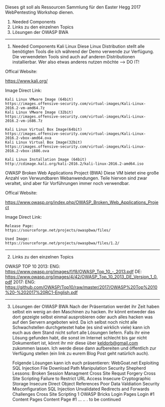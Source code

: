 Dieses git soll als Ressourcen Sammlung für den Easter Hegg 2017 WebPentesting Workshop dienen.

1. Needed Components
2. Links zu den einzelnen Topics
3. Lösungen der OWASP BWA

--------------------------------------
1. Needed Components
  Kali Linux
  Diese Linux Distribution stellt alle benötigten Tools die ich während der Demo verwende zur Verfügung.
  Die verwendeten Tools sind auch auf anderen Distributionen installierbar. Wer also etwas anderes nutzen möchte 
  --> DO IT!
  
  Offical Website:
  
  https://www.kali.org/
  
  Image Direct Link:
    
    Kali Linux VMware Image (64bit)
    https://images.offensive-security.com/virtual-images/Kali-Linux-2016.2-vm-amd64.7z
    Kali Linux VMware Image (32bit)
    https://images.offensive-security.com/virtual-images/Kali-Linux-2016.2-vm-i686.7z
    
    Kali Linux Virtual Box Image(64bit)
    https://images.offensive-security.com/virtual-images/Kali-Linux-2016.2-vbox-amd64.ova
    Kali Linux Virtual Box Image(32bit)
    https://images.offensive-security.com/virtual-images/Kali-Linux-2016.2-vbox-i686.ova
    
    Kali Linux Installation Image (64bit)
    http://cdimage.kali.org/kali-2016.2/kali-linux-2016.2-amd64.iso
    
  OWASP Broken Web Applications Project (BWA)
  Diese VM bietet eine große Anzahl von Verwundbaren Webanwendungen. Teile hiervon sind zwar veraltet, sind aber für Vorführungen 
  immer noch verwendbar.
  
  Offical Website:
  
  https://www.owasp.org/index.php/OWASP_Broken_Web_Applications_Project
  
  Image Direct Link:
    
    Release Page:
    https://sourceforge.net/projects/owaspbwa/files/
    
    Used Image:
    https://sourceforge.net/projects/owaspbwa/files/1.2/
 
--------------------------------------------------

2. Links zu den einzelnen Topics

  OWASP TOP 10
    2013: 
      ENG: https://www.owasp.org/images/f/f8/OWASP_Top_10_-_2013.pdf
      DE: https://www.owasp.org/images/4/42/OWASP_Top_10_2013_DE_Version_1_0.pdf
    2017:
      ENG: https://github.com/OWASP/Top10/raw/master/2017/OWASP%20Top%2010%20-%202017%20RC1-English.pdf
      
----------------------------------------------------

3. Lösungen der OWASP BWA
    Nach der Präsentation werdet ihr Zeit haben selbst ein wenig an den Maschinen zu hacken. Ihr könnt entweder das dort gezeigte 
    selbst einmal ausprobieren oder auch alles hacken was auf den Servern angeboten wird.
    Da ich selbst noch nicht alle Schwachstellen durchgetestet habe (es sind wirklich viele) kann ich euch aus dem Stand nicht sofort       alle Lösungen liefern. Falls ihr eine Lösung gefunden habt, die sonst im Internet schlecht bis gar nicht Dokumentiert ist, könnt ihr     mir diese über keldorb@gmail.com zukommen lassen. Ich werde diese dann aufbereiten und öffentlich zur Verfügung stellen (ein link zu     eurem Blog Post geht natürlich auch).
    
    Folgende Lösungen kann ich euch präsentieren:
      WebGoat.net
        Exploiting SQL Injection
        File Download Path Manipulation
      Security Shepherd
        Lessons:
          Broken Session Managment
          Cross Site Requst Forgery
         Cross Site Scripting
         Failure to Restrict URL Access
         Insecure Cryptographic Storage
         Insecure Direct Object References
         Poor Data Valdiation
         Security Misconfiguration
         SQL Injection
          Unvalidated Redirects and Forwards
        Challenges
          Cross Site Scripting 1
      OWASP Bricks
        Login Pages 
          Login #1
        Content Pages
          Content Page #1
     ...
     ..
     . to be continued
     
     
          
        
